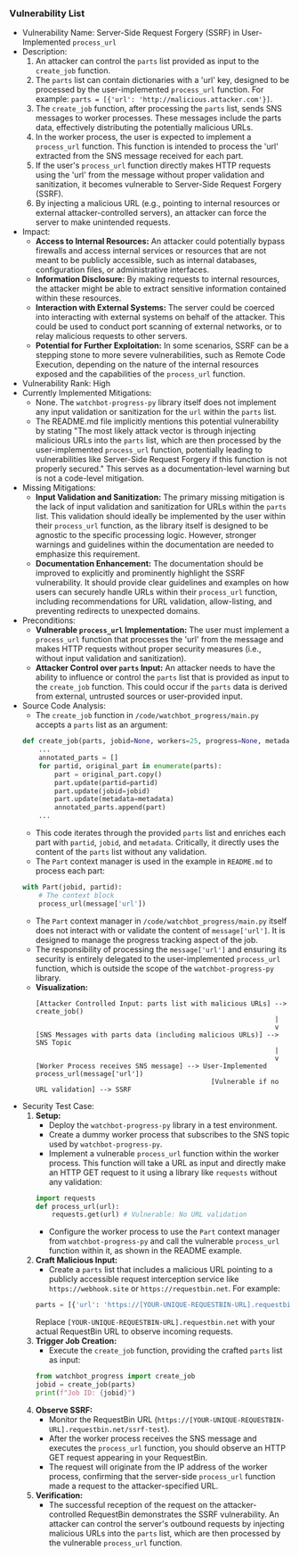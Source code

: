 ### Vulnerability List

- Vulnerability Name: Server-Side Request Forgery (SSRF) in User-Implemented `process_url`
- Description:
    1. An attacker can control the `parts` list provided as input to the `create_job` function.
    2. The `parts` list can contain dictionaries with a 'url' key, designed to be processed by the user-implemented `process_url` function. For example: `parts = [{'url': 'http://malicious.attacker.com'}]`.
    3. The `create_job` function, after processing the `parts` list, sends SNS messages to worker processes. These messages include the parts data, effectively distributing the potentially malicious URLs.
    4. In the worker process, the user is expected to implement a `process_url` function. This function is intended to process the 'url' extracted from the SNS message received for each part.
    5. If the user's `process_url` function directly makes HTTP requests using the 'url' from the message without proper validation and sanitization, it becomes vulnerable to Server-Side Request Forgery (SSRF).
    6. By injecting a malicious URL (e.g., pointing to internal resources or external attacker-controlled servers), an attacker can force the server to make unintended requests.
- Impact:
    - **Access to Internal Resources:** An attacker could potentially bypass firewalls and access internal services or resources that are not meant to be publicly accessible, such as internal databases, configuration files, or administrative interfaces.
    - **Information Disclosure:** By making requests to internal resources, the attacker might be able to extract sensitive information contained within these resources.
    - **Interaction with External Systems:** The server could be coerced into interacting with external systems on behalf of the attacker. This could be used to conduct port scanning of external networks, or to relay malicious requests to other servers.
    - **Potential for Further Exploitation:** In some scenarios, SSRF can be a stepping stone to more severe vulnerabilities, such as Remote Code Execution, depending on the nature of the internal resources exposed and the capabilities of the `process_url` function.
- Vulnerability Rank: High
- Currently Implemented Mitigations:
    - None. The `watchbot-progress-py` library itself does not implement any input validation or sanitization for the `url` within the `parts` list.
    - The README.md file implicitly mentions this potential vulnerability by stating "The most likely attack vector is through injecting malicious URLs into the `parts` list, which are then processed by the user-implemented `process_url` function, potentially leading to vulnerabilities like Server-Side Request Forgery if this function is not properly secured." This serves as a documentation-level warning but is not a code-level mitigation.
- Missing Mitigations:
    - **Input Validation and Sanitization:** The primary missing mitigation is the lack of input validation and sanitization for URLs within the `parts` list. This validation should ideally be implemented by the user within their `process_url` function, as the library itself is designed to be agnostic to the specific processing logic. However, stronger warnings and guidelines within the documentation are needed to emphasize this requirement.
    - **Documentation Enhancement:** The documentation should be improved to explicitly and prominently highlight the SSRF vulnerability. It should provide clear guidelines and examples on how users can securely handle URLs within their `process_url` function, including recommendations for URL validation, allow-listing, and preventing redirects to unexpected domains.
- Preconditions:
    - **Vulnerable `process_url` Implementation:** The user must implement a `process_url` function that processes the 'url' from the message and makes HTTP requests without proper security measures (i.e., without input validation and sanitization).
    - **Attacker Control over `parts` Input:** An attacker needs to have the ability to influence or control the `parts` list that is provided as input to the `create_job` function. This could occur if the `parts` data is derived from external, untrusted sources or user-provided input.
- Source Code Analysis:
    - The `create_job` function in `/code/watchbot_progress/main.py` accepts a `parts` list as an argument:
    ```python
    def create_job(parts, jobid=None, workers=25, progress=None, metadata=None):
        ...
        annotated_parts = []
        for partid, original_part in enumerate(parts):
            part = original_part.copy()
            part.update(partid=partid)
            part.update(jobid=jobid)
            part.update(metadata=metadata)
            annotated_parts.append(part)
        ...
    ```
    - This code iterates through the provided `parts` list and enriches each part with `partid`, `jobid`, and `metadata`. Critically, it directly uses the content of the `parts` list without any validation.
    - The `Part` context manager is used in the example in `README.md` to process each part:
    ```python
    with Part(jobid, partid):
        # The context block
        process_url(message['url'])
    ```
    - The `Part` context manager in `/code/watchbot_progress/main.py` itself does not interact with or validate the content of `message['url']`. It is designed to manage the progress tracking aspect of the job.
    - The responsibility of processing the `message['url']` and ensuring its security is entirely delegated to the user-implemented `process_url` function, which is outside the scope of the `watchbot-progress-py` library.
    - **Visualization:**
        ```
        [Attacker Controlled Input: parts list with malicious URLs] --> create_job()
                                                                    |
                                                                    v
        [SNS Messages with parts data (including malicious URLs)] --> SNS Topic
                                                                    |
                                                                    v
        [Worker Process receives SNS message] --> User-Implemented process_url(message['url'])
                                                    [Vulnerable if no URL validation] --> SSRF
        ```
- Security Test Case:
    1. **Setup:**
        - Deploy the `watchbot-progress-py` library in a test environment.
        - Create a dummy worker process that subscribes to the SNS topic used by `watchbot-progress-py`.
        - Implement a vulnerable `process_url` function within the worker process. This function will take a URL as input and directly make an HTTP GET request to it using a library like `requests` without any validation:
        ```python
        import requests
        def process_url(url):
            requests.get(url) # Vulnerable: No URL validation
        ```
        - Configure the worker process to use the `Part` context manager from `watchbot-progress-py` and call the vulnerable `process_url` function within it, as shown in the README example.
    2. **Craft Malicious Input:**
        - Create a `parts` list that includes a malicious URL pointing to a publicly accessible request interception service like `https://webhook.site` or `https://requestbin.net`. For example:
        ```python
        parts = [{'url': 'https://[YOUR-UNIQUE-REQUESTBIN-URL].requestbin.net/ssrf-test'}]
        ```
        Replace `[YOUR-UNIQUE-REQUESTBIN-URL].requestbin.net` with your actual RequestBin URL to observe incoming requests.
    3. **Trigger Job Creation:**
        - Execute the `create_job` function, providing the crafted `parts` list as input:
        ```python
        from watchbot_progress import create_job
        jobid = create_job(parts)
        print(f"Job ID: {jobid}")
        ```
    4. **Observe SSRF:**
        - Monitor the RequestBin URL (`https://[YOUR-UNIQUE-REQUESTBIN-URL].requestbin.net/ssrf-test`).
        - After the worker process receives the SNS message and executes the `process_url` function, you should observe an HTTP GET request appearing in your RequestBin.
        - The request will originate from the IP address of the worker process, confirming that the server-side `process_url` function made a request to the attacker-specified URL.
    5. **Verification:**
        - The successful reception of the request on the attacker-controlled RequestBin demonstrates the SSRF vulnerability. An attacker can control the server's outbound requests by injecting malicious URLs into the `parts` list, which are then processed by the vulnerable `process_url` function.